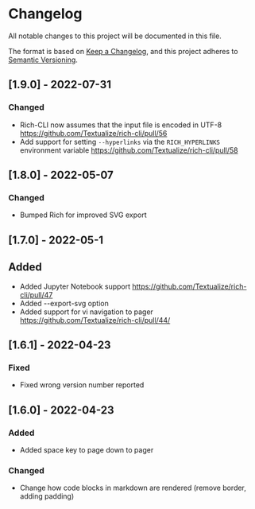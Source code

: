# Changelog

All notable changes to this project will be documented in this file.

The format is based on [Keep a Changelog](https://keepachangelog.com/en/1.0.0/),
and this project adheres to [Semantic Versioning](https://semver.org/spec/v2.0.0.html).

## [1.9.0] - 2022-07-31

### Changed

- Rich-CLI now assumes that the input file is encoded in UTF-8 https://github.com/Textualize/rich-cli/pull/56
- Add support for setting `--hyperlinks` via the `RICH_HYPERLINKS` environment variable https://github.com/Textualize/rich-cli/pull/58

## [1.8.0] - 2022-05-07

### Changed

- Bumped Rich for improved SVG export

## [1.7.0] - 2022-05-1

## Added

- Added Jupyter Notebook support https://github.com/Textualize/rich-cli/pull/47
- Added --export-svg option
- Added support for vi navigation to pager https://github.com/Textualize/rich-cli/pull/44/

## [1.6.1] - 2022-04-23

### Fixed

- Fixed wrong version number reported

## [1.6.0] - 2022-04-23

### Added

- Added space key to page down to pager

### Changed

- Change how code blocks in markdown are rendered (remove border, adding padding)
